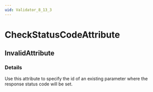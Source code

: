 ```yaml
---
uid: Validator_8_13_3
---
```


# CheckStatusCodeAttribute

## InvalidAttribute

<!-- Description, Properties, ... sections are auto-generated. -->
<!-- REPLACE ME AUTO-GENERATION -->

### Details

Use this attribute to specify the id of an existing parameter where the response status code will be set.

<!-- Uncomment to add example code -->
<!--### Example code-->
